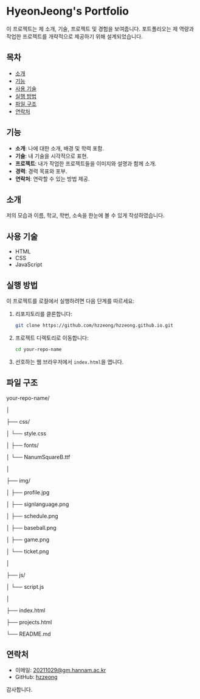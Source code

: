 # HyeonJeong's Portfolio

이 프로젝트는 제 소개, 기술, 프로젝트 및 경험을 보여줍니다. 
포트폴리오는 제 역량과 작업한 프로젝트를 개략적으로 제공하기 위해 설계되었습니다.

## 목차

- [소개](#소개)
- [기능](#기능)
- [사용 기술](#사용-기술)
- [실행 방법](#실행-방법)
- [파일 구조](#파일-구조)
- [연락처](#연락처)

## 기능

- **소개**: 나에 대한 소개, 배경 및 학력 포함.
- **기술**: 내 기술을 시각적으로 표현.
- **프로젝트**: 내가 작업한 프로젝트들을 이미지와 설명과 함께 소개.
- **경력**: 경력 목표와 포부.
- **연락처**: 연락할 수 있는 방법 제공.

## 소개

저의 모습과 이름, 학교, 학번, 소속을 한눈에 볼 수 있게 작성하였습니다.

## 사용 기술

- HTML
- CSS
- JavaScript

## 실행 방법

이 프로젝트를 로컬에서 실행하려면 다음 단계를 따르세요:

1. 리포지토리를 클론합니다:
    ```bash
    git clone https://github.com/hzzeong/hzzeong.github.io.git
    ```

2. 프로젝트 디렉토리로 이동합니다:
    ```bash
    cd your-repo-name
    ```

3. 선호하는 웹 브라우저에서 `index.html`을 엽니다.

## 파일 구조

your-repo-name/

│

├── css/

│ └── style.css

│
├── fonts/

│ └── NanumSquareB.ttf

│

├── img/

│ ├── profile.jpg

│ ├── signlanguage.png

│ ├── schedule.png

│ ├── baseball.png

│ ├── game.png

│ └── ticket.png

│

├── js/

│ └── script.js

│

├── index.html

├── projects.html

└──  README.md 

## 연락처

- 이메일: 20211029@gm.hannam.ac.kr
- GitHub: [hzzeong](https://github.com/hzzeong/hzzeong.github.io)

감사합니다.
